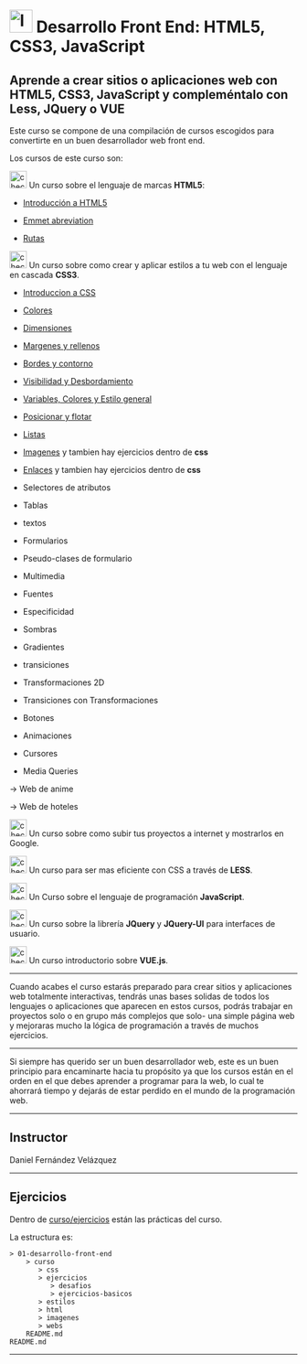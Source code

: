 # <img width="40" height="40" src="https://img.icons8.com/emoji/48/laptop-emoji.png" alt="laptop"/> Desarrollo Front End: HTML5, CSS3, JavaScript

## Aprende a crear sitios o aplicaciones web con HTML5, CSS3, JavaScript y compleméntalo con Less, JQuery o VUE

Este curso se compone de una compilación de cursos escogidos para convertirte en un buen desarrollador web front end.

Los cursos de este curso son:

<img width="30" height="30" src="https://img.icons8.com/emoji/30/check-mark-emoji.png" alt="check mark"/> Un curso sobre el lenguaje de marcas **HTML5**: 

- [Introducción a HTML5](https://github.com/eugenia1984/desarrollo-front-end-html-css-javascript/tree/main/01-desarrollo-front-end/teoria/intro_html.md)

- [Emmet abreviation](https://github.com/eugenia1984/desarrollo-front-end-html-css-javascript/tree/main/01-desarrollo-front-end/teoria/emmet.md)

- [Rutas](https://github.com/eugenia1984/desarrollo-front-end-html-css-javascript/blob/main/01-desarrollo-front-end/teoria/rutas.md)



<img width="30" height="30" src="https://img.icons8.com/emoji/30/check-mark-emoji.png" alt="check mark"/> Un curso sobre como crear y aplicar estilos a tu web con el lenguaje en cascada **CSS3**.

- [Introduccion a CSS](https://github.com/eugenia1984/desarrollo-front-end-html-css-javascript/blob/main/01-desarrollo-front-end/teoria/intro_css.md)

- [Colores](https://github.com/eugenia1984/desarrollo-front-end-html-css-javascript/blob/main/01-desarrollo-front-end/teoria/colores.md)

- [Dimensiones](https://github.com/eugenia1984/desarrollo-front-end-html-css-javascript/blob/main/01-desarrollo-front-end/teoria/dimensiones.md)

- [Margenes y rellenos](https://github.com/eugenia1984/desarrollo-front-end-html-css-javascript/tree/main/01-desarrollo-front-end/curso/ejercicios/ejercicios-basicos/margenes-y-rellenos)
  
- [Bordes y contorno](https://github.com/eugenia1984/desarrollo-front-end-html-css-javascript/tree/main/01-desarrollo-front-end/curso/ejercicios/ejercicios-basicos/bordes-y-contorno)

- [Visibilidad y Desbordamiento](https://github.com/eugenia1984/desarrollo-front-end-html-css-javascript/tree/main/01-desarrollo-front-end/curso/ejercicios/ejercicios-basicos/visibilidad-desbordamiento)

- [Variables, Colores y Estilo general](https://github.com/eugenia1984/desarrollo-front-end-html-css-javascript/tree/main/01-desarrollo-front-end/curso/estilos)

- [Posicionar y flotar](https://github.com/eugenia1984/desarrollo-front-end-html-css-javascript/tree/main/01-desarrollo-front-end/curso/css/posicionar-y-flotar)

- [Listas](https://github.com/eugenia1984/desarrollo-front-end-html-css-javascript/tree/main/01-desarrollo-front-end/curso/html/listas)

- [Imagenes](https://github.com/eugenia1984/desarrollo-front-end-html-css-javascript/tree/main/01-desarrollo-front-end/curso/html/imagenes) y tambien hay ejercicios dentro de **css**
  
- [Enlaces](https://github.com/eugenia1984/desarrollo-front-end-html-css-javascript/tree/main/01-desarrollo-front-end/curso/html/enlaces)  y tambien hay ejercicios dentro de **css**

- Selectores de atributos

- Tablas

- textos

- Formularios

- Pseudo-clases de formulario

- Multimedia

- Fuentes

- Especificidad

- Sombras

- Gradientes

- transiciones

- Transformaciones 2D

- Transiciones con Transformaciones

- Botones

- Animaciones

- Cursores

- Media Queries

-> Web de anime

-> Web de hoteles

<img width="30" height="30" src="https://img.icons8.com/emoji/30/check-mark-emoji.png" alt="check mark"/> Un curso sobre como subir tus proyectos a internet y mostrarlos en Google.

<img width="30" height="30" src="https://img.icons8.com/emoji/30/check-mark-emoji.png" alt="check mark"/> Un curso para ser mas eficiente con CSS a través de **LESS**.

<img width="30" height="30" src="https://img.icons8.com/emoji/30/check-mark-emoji.png" alt="check mark"/> Un Curso sobre el lenguaje de programación **JavaScript**.

<img width="30" height="30" src="https://img.icons8.com/emoji/30/check-mark-emoji.png" alt="check mark"/> Un curso sobre la librería **JQuery** y **JQuery-UI** para interfaces de usuario.

<img width="30" height="30" src="https://img.icons8.com/emoji/30/check-mark-emoji.png" alt="check mark"/> Un curso introductorio sobre **VUE.js**.

---

Cuando acabes el curso estarás preparado para crear sitios y aplicaciones web totalmente interactivas, tendrás unas bases solidas de todos los lenguajes o aplicaciones que aparecen en estos cursos, podrás trabajar en proyectos solo o en grupo más complejos que solo- una simple página web y mejoraras mucho la lógica de programación a través de muchos ejercicios.

---

Si siempre has querido ser un buen desarrollador web, este es un buen principio para encaminarte hacia tu propósito ya que los cursos están en el orden en el que debes aprender a programar para la web, lo cual te ahorrará tiempo y dejarás de estar perdido en el mundo de la programación web.

---

## Instructor

Daniel Fernández Velázquez

---

## Ejercicios

Dentro de [curso/ejercicios](https://github.com/eugenia1984/desarrollo-front-end-html-css-javascript/tree/main/01-desarrollo-front-end/curso/ejercicios) están las prácticas del curso.

La estructura es:

```
> 01-desarrollo-front-end
    > curso
       > css
       > ejercicios
          > desafios
          > ejercicios-basicos
       > estilos
       > html
       > imagenes
       > webs
    README.md
README.md
```

---
